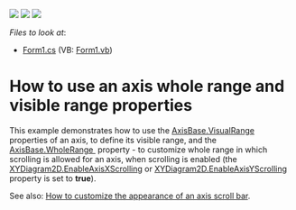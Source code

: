 <!-- default badges list -->
![](https://img.shields.io/endpoint?url=https://codecentral.devexpress.com/api/v1/VersionRange/128575821/10.1.4%2B)
[![](https://img.shields.io/badge/Open_in_DevExpress_Support_Center-FF7200?style=flat-square&logo=DevExpress&logoColor=white)](https://supportcenter.devexpress.com/ticket/details/E1383)
[![](https://img.shields.io/badge/📖_How_to_use_DevExpress_Examples-e9f6fc?style=flat-square)](https://docs.devexpress.com/GeneralInformation/403183)
<!-- default badges end -->
<!-- default file list -->
*Files to look at*:

* [Form1.cs](./CS/RangeAxis/Form1.cs) (VB: [Form1.vb](./VB/RangeAxis/Form1.vb))
<!-- default file list end -->
# How to use an axis whole range and visible range properties


<p>This example demonstrates how to use the <a href="https://documentation.devexpress.com/#CoreLibraries/DevExpressXtraChartsAxisBase_VisualRangetopic">AxisBase.VisualRange</a> properties of an axis, to define its visible range, and the  <a href="https://documentation.devexpress.com/#CoreLibraries/DevExpressXtraChartsAxisBase_WholeRangetopic">AxisBase.WholeRange </a> property - to customize whole range in which scrolling is allowed for an axis, when scrolling is enabled (the <a href="https://documentation.devexpress.com/CoreLibraries/DevExpressXtraChartsXYDiagram2D_EnableAxisXScrollingtopic.aspx">XYDiagram2D.EnableAxisXScrolling</a> or <a href="https://documentation.devexpress.com/CoreLibraries/DevExpressXtraChartsXYDiagram2D_EnableAxisYScrollingtopic.aspx">XYDiagram2D.EnableAxisYScrolling</a> property is set to <strong>true</strong>).</p>
<p>See also: <a href="https://www.devexpress.com/Support/Center/p/E1382">How to customize the appearance of an axis scroll bar</a>.</p>

<br/>


